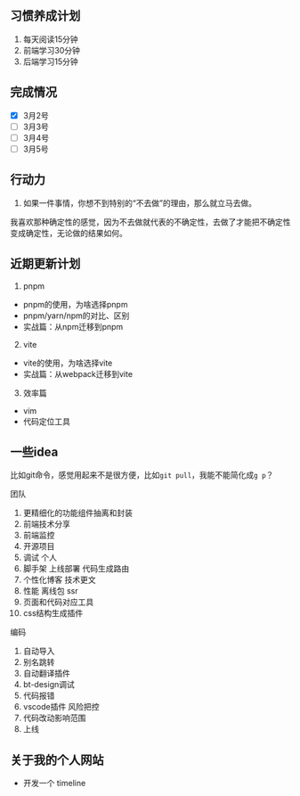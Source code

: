 ## 习惯养成计划
1. 每天阅读15分钟
2. 前端学习30分钟
3. 后端学习15分钟

## 完成情况
- [x] 3月2号 
- [ ] 3月3号
- [ ] 3月4号
- [ ] 3月5号

## 行动力
1. 如果一件事情，你想不到特别的“不去做”的理由，那么就立马去做。

我喜欢那种确定性的感觉，因为不去做就代表的不确定性，去做了才能把不确定性变成确定性，无论做的结果如何。

## 近期更新计划
1. pnpm
- pnpm的使用，为啥选择pnpm
- pnpm/yarn/npm的对比、区别
- 实战篇：从npm迁移到pnpm

2. vite
- vite的使用，为啥选择vite
- 实战篇：从webpack迁移到vite

3. 效率篇
- vim
- 代码定位工具

## 一些idea

比如git命令，感觉用起来不是很方便，比如`git pull`，我能不能简化成`g p`？

团队
1. 更精细化的功能组件抽离和封装
2. 前端技术分享
3. 前端监控
4. 开源项目
5. 调试
个人
1. 脚手架 上线部署 代码生成路由
2. 个性化博客 技术更文
3. 性能 离线包 ssr
4. 页面和代码对应工具
5. css结构生成插件

编码
1. 自动导入
2. 别名跳转
3. 自动翻译插件
4. bt-design调试
5. 代码报错
6. vscode插件
风险把控
1. 代码改动影响范围
2. 上线

## 关于我的个人网站
- 开发一个 timeline